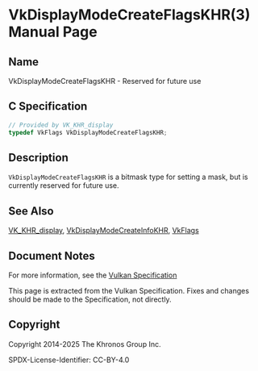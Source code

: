 # VkDisplayModeCreateFlagsKHR(3) Manual Page

## Name

VkDisplayModeCreateFlagsKHR - Reserved for future use



## [](#_c_specification)C Specification

```c++
// Provided by VK_KHR_display
typedef VkFlags VkDisplayModeCreateFlagsKHR;
```

## [](#_description)Description

`VkDisplayModeCreateFlagsKHR` is a bitmask type for setting a mask, but is currently reserved for future use.

## [](#_see_also)See Also

[VK\_KHR\_display](https://registry.khronos.org/vulkan/specs/latest/man/html/VK_KHR_display.html), [VkDisplayModeCreateInfoKHR](https://registry.khronos.org/vulkan/specs/latest/man/html/VkDisplayModeCreateInfoKHR.html), [VkFlags](https://registry.khronos.org/vulkan/specs/latest/man/html/VkFlags.html)

## [](#_document_notes)Document Notes

For more information, see the [Vulkan Specification](https://registry.khronos.org/vulkan/specs/latest/html/vkspec.html#VkDisplayModeCreateFlagsKHR)

This page is extracted from the Vulkan Specification. Fixes and changes should be made to the Specification, not directly.

## [](#_copyright)Copyright

Copyright 2014-2025 The Khronos Group Inc.

SPDX-License-Identifier: CC-BY-4.0